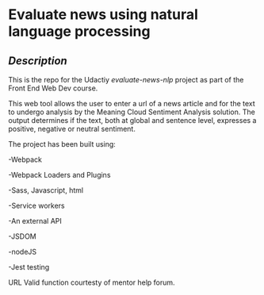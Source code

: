 # Evaluate news using natural language processing

## *Description*

This is the repo for the Udactiy *evaluate-news-nlp* project as part of the Front End Web Dev course. 

This web tool allows the user to enter a url of a news article and for the text to undergo analysis by the Meaning Cloud Sentiment Analysis solution. The output determines if the text, both at global and sentence level, expresses a positive, negative or neutral sentiment.

The project has been built using:

-Webpack

-Webpack Loaders and Plugins

-Sass, Javascript, html

-Service workers

-An external API

-JSDOM

-nodeJS

-Jest testing

URL Valid function courtesty of mentor help forum.
